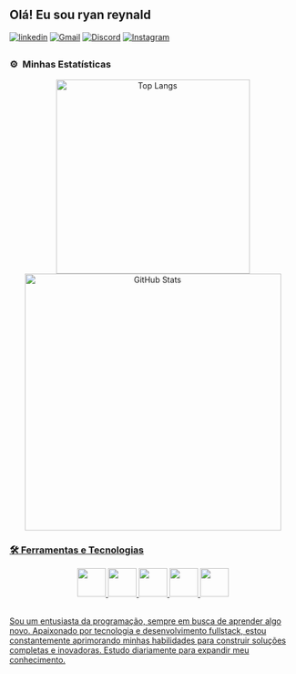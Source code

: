 
## Olá! Eu sou ryan reynald

[![linkedin](https://img.shields.io/badge/LinkedIn-0077B5?style=for-the-badge&logo=linkedin&logoColor=white)](https://www.linkedin.com/in/ryan-reynald-518073268/) [![Gmail](https://img.shields.io/badge/Gmail-D14836?style=for-the-badge&logo=gmail&logoColor=white)](https://mail.google.com/mail/u/0/?fs=1&tf=cm&source=mailto&to=ryanreynald67@gmail.com) [![Discord](https://img.shields.io/badge/Discord-7289DA?style=for-the-badge&logo=discord&logoColor=white)](https://discord.com/channels/@me) [![Instagram](https://img.shields.io/badge/Instagram-E4405F?style=for-the-badge&logo=instagram&logoColor=white)](https://www.instagram.com/eu_ryanr/)

 ##
### ⚙️ &nbsp;Minhas Estatísticas
<div align="center">
  <a href="https://github.com/RyanReynald">
<img src="https://github-readme-stats.vercel.app/api/top-langs/?username=RyanReynal&size_weight=0.0005&count_weight=0.3&layout=compact&theme=radical" alt="Top Langs" width="340">
<img src="https://github-readme-stats.vercel.app/api?username=RyanReynal&show_icons=true&theme=radical" alt="GitHub Stats" width="450">
</div>
    

### <p align="left">🛠 Ferramentas e Tecnologias</p>

<div style="display: inline_block" align="center"<br>
<img width='50px' height='50px' src="https://cdn.jsdelivr.net/gh/devicons/devicon@latest/icons/html5/html5-original.svg" /> <img width='50px' height='50px' src="https://cdn.jsdelivr.net/gh/devicons/devicon@latest/icons/css3/css3-original.svg" />  <img width='50px' height='50px' src="https://cdn.jsdelivr.net/gh/devicons/devicon@latest/icons/javascript/javascript-original.svg" /> <img width='50px' height='50px' src="https://cdn.jsdelivr.net/gh/devicons/devicon@latest/icons/react/react-original.svg" />   
<img with='50px' height='50px'src="https://cdn.jsdelivr.net/gh/devicons/devicon@latest/icons/typescript/typescript-original.svg" />
</div> <br>

Sou um entusiasta da programação, sempre em busca de aprender algo novo. Apaixonado por tecnologia e desenvolvimento fullstack, estou constantemente aprimorando minhas habilidades para construir soluções completas e inovadoras. Estudo diariamente para expandir meu conhecimento.
